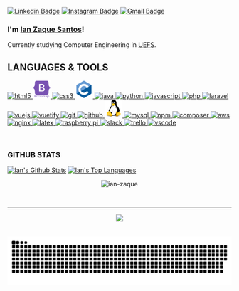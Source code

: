 [![Linkedin Badge](https://img.shields.io/badge/-LinkedIn-5ce1e6?style=flat-square&logo=Linkedin&logoColor=050a30&link=https://www.linkedin.com/in/akshat-rastogi-3425aa1b8/)](https://www.linkedin.com/in/ian-zaque/)
[![Instagram Badge](https://img.shields.io/badge/-Instagram-050a30?style=flat-square&logo=instagram&logoColor=white&link=https://instagram.com/akshat.rastogi.bu__/)](https://www.instagram.com/ian_zaque/)
[![Gmail Badge](https://img.shields.io/badge/-Gmail-050a30?style=flat-square&logo=Gmail&logoColor=white&link=mailto:ianzaque.uefs@gmail.com)](mailto:ianzaque.uefs@gmail.com)

### I'm <a href="https://github.com/ian-zaque/" target="_blank">Ian Zaque Santos</a>!

Currently studying Computer Engineering in [UEFS](https://www.uefs.br/).

## LANGUAGES & TOOLS

<p align="left">
<a href="https://www.w3.org/html/" target="_blank"> <img src="https://cdn.jsdelivr.net/gh/devicons/devicon/icons/html5/html5-original-wordmark.svg" alt="html5" width="40" height="40"/> </a> <a href="https://getbootstrap.com" target="_blank"> <img src="https://raw.githubusercontent.com/devicons/devicon/master/icons/bootstrap/bootstrap-plain-wordmark.svg" alt="bootstrap" width="40" height="40"/> </a> <a href="https://www.w3schools.com/css/" target="_blank"> <img src="https://cdn.jsdelivr.net/gh/devicons/devicon/icons/css3/css3-original-wordmark.svg" alt="css3" width="40" height="40"/> </a> <a href="https://www.cprogramming.com/" target="_blank"> <img src="https://raw.githubusercontent.com/devicons/devicon/master/icons/c/c-original.svg" alt="c" width="40" height="40"/> </a> <a href="https://www.java.com" target="_blank"> <img src="https://cdn.jsdelivr.net/gh/devicons/devicon/icons/java/java-original-wordmark.svg" alt="java" width="40" height="40"/> </a> <a href="https://www.python.org" target="_blank"> <img src="https://cdn.jsdelivr.net/gh/devicons/devicon/icons/python/python-original-wordmark.svg" alt="python" width="40" height="40"/> </a> <a href="https://www.javascript.com/" target="_blank"> <img src="https://cdn.jsdelivr.net/gh/devicons/devicon/icons/javascript/javascript-original.svg" alt="javascript" width="40" height="40"/> </a> <a href="https://www.php.net/" target="_blank"> <img src="https://cdn.jsdelivr.net/gh/devicons/devicon/icons/php/php-original.svg" alt="php" width="40" height="40"/> </a> <a href="https://laravel.com/" target="_blank"> <img src="https://cdn.jsdelivr.net/gh/devicons/devicon/icons/laravel/laravel-plain-wordmark.svg" alt="laravel" width="40" height="40"/> </a> <a href="https://vuejs.org/" target="_blank"> <img src="https://cdn.jsdelivr.net/gh/devicons/devicon/icons/vuejs/vuejs-original-wordmark.svg" alt="vuejs" width="40" height="40"/> </a> <a href="https://vuetifyjs.com/en/" target="_blank"> <img src="https://cdn.jsdelivr.net/gh/devicons/devicon/icons/vuetify/vuetify-original.svg" alt="vuetify" width="40" height="40"/> </a> <a href="https://git-scm.com/" target="_blank"> <img src="https://www.vectorlogo.zone/logos/git-scm/git-scm-icon.svg" alt="git" width="40" height="40"/> </a>
<a href="https://github.com/" target="_blank"> <img src="https://cdn.jsdelivr.net/gh/devicons/devicon/icons/github/github-original.svg" alt="github" width="40" height="40"/> </a> <a href="https://www.linux.org/" target="_blank"> <img src="https://raw.githubusercontent.com/devicons/devicon/master/icons/linux/linux-original.svg" alt="linux" width="40" height="40"/> </a> <a href="https://www.mysql.com/" target="_blank"> <img src="https://cdn.jsdelivr.net/gh/devicons/devicon/icons/mysql/mysql-original-wordmark.svg" alt="mysql" width="40" height="40"/> </a> <a href="https://www.npmjs.com/" target="_blank"> <img src="https://cdn.jsdelivr.net/gh/devicons/devicon/icons/npm/npm-original-wordmark.svg" alt="npm" width="40" height="40"/> </a> <a href="https://getcomposer.org/" target="_blank"> <img src="https://cdn.jsdelivr.net/gh/devicons/devicon/icons/composer/composer-original.svg" alt="composer" width="40" height="40"/> </a> <a href="https://aws.amazon.com/" target="_blank"> <img src="https://cdn.jsdelivr.net/gh/devicons/devicon/icons/amazonwebservices/amazonwebservices-original-wordmark.svg" alt="aws" width="40" height="40"/> </a> <a href="https://www.nginx.com/" target="_blank"> <img src="https://cdn.jsdelivr.net/gh/devicons/devicon/icons/nginx/nginx-original.svg" alt="nginx" width="40" height="40"/> </a> <a href="https://pt.wikipedia.org/wiki/LaTeX" target="_blank"> <img src="https://cdn.jsdelivr.net/gh/devicons/devicon/icons/latex/latex-original.svg" alt="latex" width="40" height="40"/> </a> <a href="https://www.raspberrypi.com/" target="_blank"> <img src="https://cdn.jsdelivr.net/gh/devicons/devicon/icons/raspberrypi/raspberrypi-original.svg" alt="raspberry pi" width="40" height="40"/> </a> <a href="https://slack.com/intl/pt-br" target="_blank"> <img src="https://cdn.jsdelivr.net/gh/devicons/devicon/icons/slack/slack-original-wordmark.svg" alt="slack" width="40" height="40"/> </a> <a href="https://trello.com/" target="_blank"> <img src="https://cdn.jsdelivr.net/gh/devicons/devicon/icons/trello/trello-plain-wordmark.svg" alt="trello" width="40" height="40"/> </a> <a href="https://code.visualstudio.com/" target="_blank"> <img src="https://cdn.jsdelivr.net/gh/devicons/devicon/icons/vscode/vscode-original-wordmark.svg" alt="vscode" width="40" height="40"/> </a> 
</p>
          
<br/>
          
<!-- ### Now Playing 🎧

[![Spotify](https://novatorem-m84nrore7-developers.vercel.app/api/spotify)](https://open.spotify.com/user/2124wohtd26bam7kcuvhvwgii) -->

### GITHUB STATS 

<diV>

  <div align="left">
    <a href="#"><img alt="Ian's Github Stats" src="https://github-readme-stats.vercel.app/api?username=ian-zaque&show_icons=true&include_all_commits=true&count_private=true&theme=react&hide_border=true&bg_color=0D1117&title_color=5ce1e6&icon_color=5ce1e6" height="200"/></a>
    <a href="#"><img alt="Ian's Top Languages" src="https://github-readme-stats.vercel.app/api/top-langs/?username=ian-zaque&langs_count=10&layout=compact&theme=react&hide_border=true&bg_color=0D1117&title_color=5ce1e6&icon_color=5ce1e6" height="200"/></a>
   <p align="center"> <img src="https://komarev.com/ghpvc/?username=ian-zaque&label=Profile%20views&color=0e75b6&style=flat" alt="ian-zaque" /> </p>
    <br/>
    <!-- <i><b>Note:</b> Top languages is only a metric of the languages my public code consists of and doesn't reflect experience or skill level.</i> -->
  </div>

  <hr/>

  <!-- <div>
    <img alt="Ian's Activity Graph" src="https://https://activity-graph.herokuapp.com/graph?username=ian-zaque&custom_title=Ian%20Zaque%27s%20Contribution%20Graph&bg_color=0D1117&color=5ce1e6&line=FFFFFF&point=5ce1e6&hide_border=true" />
  <div>  -->

</div>
   
<div align="center">
  <img src="https://github-profile-trophy.vercel.app/?username=ian-zaque&column=8&theme=onedark" />
</div>
<br/>

<!-- <div align="center">
![Snake animation](https://github.com/ian-zaque/ian-zaque/blob/output/github-contribution-grid-snake.svg)
 ![github contribution grid snake animation](https://raw.githubusercontent.com/ian-zaque/ian-zaque/output/github-contribution-grid-snake-sissa.svg#gh-dark-mode-only)
![github contribution grid snake animation](https://raw.githubusercontent.com/ian-zaque/ian-zaque/output/github-contribution-grid-snake-sissa-white.svg#gh-light-mode-only)
  
</div> -->

<div align="center">
 
 <!-- ![github contribution grid snake animation](https://raw.githubusercontent.com/AkshatRastogi-1nC0re/AkshatRastogi-1nC0re/output/github-contribution-grid-snake-sissa.svg#gh-dark-mode-only)
![github contribution grid snake animation](https://raw.githubusercontent.com/AkshatRastogi-1nC0re/AkshatRastogi-1nC0re/output/github-contribution-grid-snake-sissa-white.svg#gh-light-mode-only) -->
![Snake animation](https://github.com/ian-zaque/ian-zaque/blob/output/github-contribution-grid-snake.svg)
  
</div>
